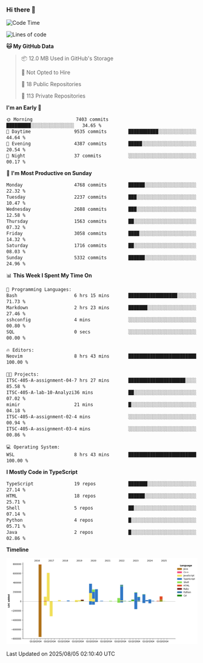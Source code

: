 ### Hi there 👋

<!--
**Clumsy-Coder/Clumsy-Coder** is a ✨ _special_ ✨ repository because its `README.md` (this file) appears on your GitHub profile.

Here are some ideas to get you started:

- 🔭 I’m currently working on ...
- 🌱 I’m currently learning ...
- 👯 I’m looking to collaborate on ...
- 🤔 I’m looking for help with ...
- 💬 Ask me about ...
- 📫 How to reach me: ...
- 😄 Pronouns: ...
- ⚡ Fun fact: ...
-->

<!-- anmol098/waka-readme-stats -->
<!--START_SECTION:waka-->
![Code Time](http://img.shields.io/badge/Code%20Time-1%2C304%20hrs%2021%20mins-blue)

![Lines of code](https://img.shields.io/badge/From%20Hello%20World%20I%27ve%20Written-3.6%20million%20lines%20of%20code-blue)

**🐱 My GitHub Data** 

> 📦 12.0 MB Used in GitHub's Storage 
 > 
> 🚫 Not Opted to Hire
 > 
> 📜 18 Public Repositories 
 > 
> 🔑 113 Private Repositories 
 > 
**I'm an Early 🐤** 

```text
🌞 Morning                7403 commits        █████████░░░░░░░░░░░░░░░░   34.65 % 
🌆 Daytime                9535 commits        ███████████░░░░░░░░░░░░░░   44.64 % 
🌃 Evening                4387 commits        █████░░░░░░░░░░░░░░░░░░░░   20.54 % 
🌙 Night                  37 commits          ░░░░░░░░░░░░░░░░░░░░░░░░░   00.17 % 
```
📅 **I'm Most Productive on Sunday** 

```text
Monday                   4768 commits        ██████░░░░░░░░░░░░░░░░░░░   22.32 % 
Tuesday                  2237 commits        ███░░░░░░░░░░░░░░░░░░░░░░   10.47 % 
Wednesday                2688 commits        ███░░░░░░░░░░░░░░░░░░░░░░   12.58 % 
Thursday                 1563 commits        ██░░░░░░░░░░░░░░░░░░░░░░░   07.32 % 
Friday                   3058 commits        ████░░░░░░░░░░░░░░░░░░░░░   14.32 % 
Saturday                 1716 commits        ██░░░░░░░░░░░░░░░░░░░░░░░   08.03 % 
Sunday                   5332 commits        ██████░░░░░░░░░░░░░░░░░░░   24.96 % 
```


📊 **This Week I Spent My Time On** 

```text
💬 Programming Languages: 
Bash                     6 hrs 15 mins       ██████████████████░░░░░░░   71.73 % 
Markdown                 2 hrs 23 mins       ███████░░░░░░░░░░░░░░░░░░   27.46 % 
sshconfig                4 mins              ░░░░░░░░░░░░░░░░░░░░░░░░░   00.80 % 
SQL                      0 secs              ░░░░░░░░░░░░░░░░░░░░░░░░░   00.00 % 

🔥 Editors: 
Neovim                   8 hrs 43 mins       █████████████████████████   100.00 % 

🐱‍💻 Projects: 
ITSC-405-A-assignment-04-7 hrs 27 mins       █████████████████████░░░░   85.58 % 
ITSC-405-A-lab-10-Analyzi36 mins             ██░░░░░░░░░░░░░░░░░░░░░░░   07.02 % 
mimir                    21 mins             █░░░░░░░░░░░░░░░░░░░░░░░░   04.18 % 
ITSC-405-A-assignment-02-4 mins              ░░░░░░░░░░░░░░░░░░░░░░░░░   00.94 % 
ITSC-405-A-assignment-03-4 mins              ░░░░░░░░░░░░░░░░░░░░░░░░░   00.86 % 

💻 Operating System: 
WSL                      8 hrs 43 mins       █████████████████████████   100.00 % 
```

**I Mostly Code in TypeScript** 

```text
TypeScript               19 repos            ███████░░░░░░░░░░░░░░░░░░   27.14 % 
HTML                     18 repos            ██████░░░░░░░░░░░░░░░░░░░   25.71 % 
Shell                    5 repos             ██░░░░░░░░░░░░░░░░░░░░░░░   07.14 % 
Python                   4 repos             █░░░░░░░░░░░░░░░░░░░░░░░░   05.71 % 
Java                     2 repos             █░░░░░░░░░░░░░░░░░░░░░░░░   02.86 % 
```



**Timeline**

![Lines of Code chart](https://raw.githubusercontent.com/Clumsy-Coder/Clumsy-Coder/main/assets/bar_graph.png)


 Last Updated on 2025/08/05 02:10:40 UTC
<!--END_SECTION:waka-->

